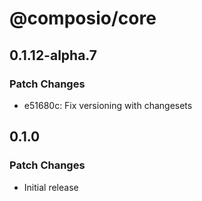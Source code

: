 # @composio/core

## 0.1.12-alpha.7

### Patch Changes

- e51680c: Fix versioning with changesets

## 0.1.0

### Patch Changes

- Initial release
